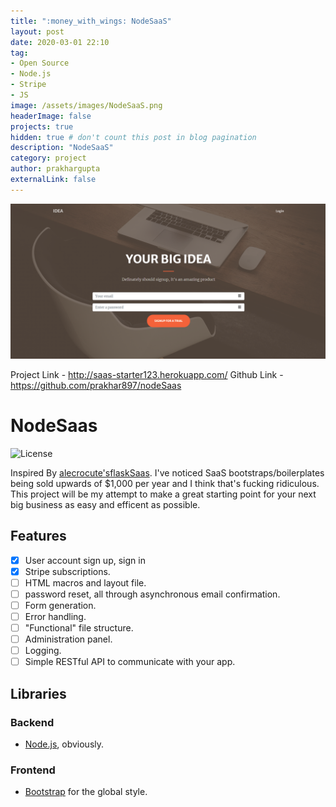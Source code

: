 ```yaml
---
title: ":money_with_wings: NodeSaaS"
layout: post
date: 2020-03-01 22:10
tag:
- Open Source
- Node.js
- Stripe
- JS
image: /assets/images/NodeSaaS.png
headerImage: false
projects: true
hidden: true # don't count this post in blog pagination
description: "NodeSaaS"
category: project
author: prakhargupta
externalLink: false
---
```


![Screenshot](/assets/images/NodeSaaS.png)

Project Link - http://saas-starter123.herokuapp.com/
Github Link - https://github.com/prakhar897/nodeSaas

# NodeSaas

![License](http://img.shields.io/:license-mit-blue.svg)

Inspired By [alecrocute's](https://github.com/alectrocute)[flaskSaas](https://github.com/alectrocute/flaskSaaS). I've noticed SaaS bootstraps/boilerplates being sold upwards of $1,000 per year and I think that's fucking ridiculous. This project will be my attempt to make a great starting point for your next big business as easy and efficent as possible.

## Features

- [x] User account sign up, sign in
- [x] Stripe subscriptions.
- [ ] HTML macros and layout file.
- [ ] password reset, all through asynchronous email confirmation.
- [ ] Form generation.
- [ ] Error handling.
- [ ] "Functional" file structure.
- [ ] Administration panel.
- [ ] Logging.
- [ ] Simple RESTful API to communicate with your app.

## Libraries

### Backend

- [Node.js](https://nodejs.org/en/), obviously.

### Frontend

- [Bootstrap](http://getbootstrap.com/) for the global style.

